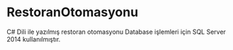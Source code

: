# RestoranOtomasyonu
C# Dili ile yazılmış restoran otomasyonu
Database işlemleri için SQL Server 2014 kullanılmıştır.

